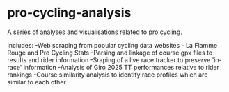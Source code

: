 # pro-cycling-analysis
A series of analyses and visualisations related to pro cycling.

Includes:
-Web scraping from popular cycling data websites - La Flamme Rouge and Pro Cycling Stats
-Parsing and linkage of course gpx files to results and rider information
-Sraping of a live race tracker to preserve 'in-race' information
-Analysis of Giro 2025 TT performances relative to rider rankings
-Course similarity analysis to identify race profiles which are similar to each other
